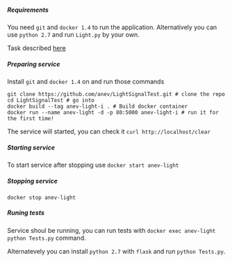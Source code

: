 ##### Requirements

You need  `git` and `docker 1.4` to run the application. 
Alternatively you can use `python 2.7` and run `Light.py` by your own.

Task described [here](http://machinezone.ru/challenges/traffic-light)

##### Preparing service
 
 Install `git` and `docker 1.4` on and run those commands
 
```
git clone https://github.com/anev/LightSignalTest.git # clone the repo
cd LightSignalTest # go into
docker build --tag anev-light-i . # Build docker container
docker run --name anev-light -d -p 80:5000 anev-light-i # run it for the first time!
```

The service will started, you can check it `curl http://localhost/clear`

##### Starting service

To start service after stopping use `docker start anev-light`

##### Stopping service

`docker stop anev-light`

##### Runing tests

Service shoul be running, you can run tests with `docker exec anev-light python Tests.py` command.

Alternatevely you can install `python 2.7` with `flask` and run `python Tests.py`.

